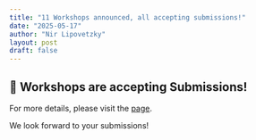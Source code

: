 ```yaml
---
title: "11 Workshops announced, all accepting submissions!"
date: "2025-05-17"
author: "Nir Lipovetzky"
layout: post
draft: false
---
```


## 📢 Workshops are accepting Submissions! 


For more details, please visit the [page](/program/ws_overview/).  

We look forward to your submissions!  

